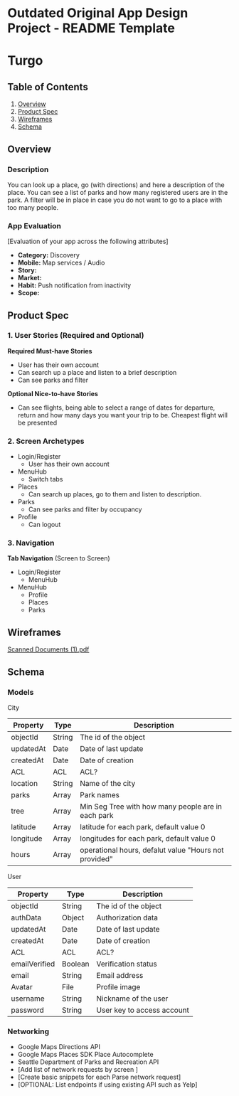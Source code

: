 Outdated
Original App Design Project - README Template
===

# Turgo

## Table of Contents
1. [Overview](#Overview)
1. [Product Spec](#Product-Spec)
1. [Wireframes](#Wireframes)
2. [Schema](#Schema)

## Overview
### Description
You can look up a place, go (with directions) and here a description of the place. You can see a list of parks and how many registered users are in the park. A filter will be in place in case you do not want to go to a place with too many people.

### App Evaluation
[Evaluation of your app across the following attributes]
- **Category:** Discovery
- **Mobile:** Map services / Audio
- **Story:** 
- **Market:** 
- **Habit:** Push notification from inactivity
- **Scope:**

## Product Spec

### 1. User Stories (Required and Optional)

**Required Must-have Stories**

* User has their own account
* Can search up a place and listen to a brief description
* Can see parks and filter

**Optional Nice-to-have Stories**

* Can see flights, being able to select a range of dates for departure, return and how many days you want your trip to be. Cheapest flight will be presented

### 2. Screen Archetypes

* Login/Register
    * User has their own account
* MenuHub
    * Switch tabs
* Places 
    * Can search up places, go to them and listen to description.
* Parks 
    * Can see parks and filter by occupancy
* Profile 
    * Can logout
### 3. Navigation

**Tab Navigation** (Screen to Screen)

* Login/Register
   * MenuHub
* MenuHub
   * Profile 
   * Places 
   * Parks
  

## Wireframes
[Scanned Documents (1).pdf](https://github.com/amalla2002/Turgo/files/8902711/Scanned.Documents.1.pdf)


## Schema 


### Models


City

| Property        | Type          | Description |
| ------------- | ------------- | ------------- |
| objectId  | String  | The id of the object |
| updatedAt  | Date  | Date of last update |
| createdAt  | Date | Date of creation |
| ACL | ACL | ACL? |
| location  | String  | Name of the city |
| parks  | Array  | Park names |
| tree | Array | Min Seg Tree with how many people are in each park |
| latitude  | Array  | latitude for each park, default value 0 |
| longitude | Array | longitudes for each park, default value 0 |
| hours  | Array  | operational hours, defalut value "Hours not provided" |

User 

| Property        | Type          | Description |
| ------------- | ------------- | ------------|
| objectId  | String  | The id of the object |
| authData  | Object  | Authorization data |
| updatedAt  | Date | Date of last update |
| createdAt | Date | Date of creation |
| ACL  | ACL  | ACL? |
| emailVerified  | Boolean  | Verification status |
| email  | String | Email address |
| Avatar | File | Profile image |
| username  | String  | Nickname of the user |
| password  | String  | User key to access account |


### Networking
- Google Maps Directions API
- Google Maps Places SDK Place Autocomplete
- Seattle Department of Parks and Recreation API
- [Add list of network requests by screen ]
- [Create basic snippets for each Parse network request]
- [OPTIONAL: List endpoints if using existing API such as Yelp]
